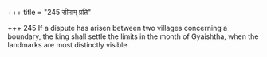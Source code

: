 +++
title = "245 सीमाम् प्रति"

+++
245	If a dispute has arisen between two villages concerning a boundary, the king shall settle the limits in the month of Gyaishtha, when the landmarks are most distinctly visible.